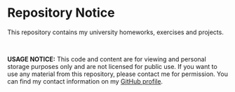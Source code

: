 

# Repository Notice

This repository contains my university homeworks, exercises and projects.

<br>

**USAGE NOTICE:** This code and content are for viewing and personal storage purposes only and are not licensed for public use. If you want to use any material from this repository, please contact me for permission. You can find my contact information on my [GitHub profile](https://github.com/oziris78).

